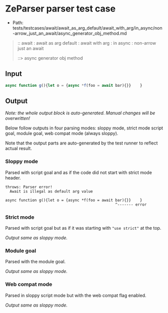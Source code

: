# ZeParser parser test case

- Path: tests/testcases/await/await_as_arg_default/await_with_arg/in_async/non-arrow_just_an_await/async_generator_obj_method.md

> :: await : await as arg default : await with arg : in async : non-arrow just an await
>
> ::> async generator obj method

## Input

`````js
async function g(){let o = {async *f(foo = await bar){}}    }
`````

## Output

_Note: the whole output block is auto-generated. Manual changes will be overwritten!_

Below follow outputs in four parsing modes: sloppy mode, strict mode script goal, module goal, web compat mode (always sloppy).

Note that the output parts are auto-generated by the test runner to reflect actual result.

### Sloppy mode

Parsed with script goal and as if the code did not start with strict mode header.

`````
throws: Parser error!
  Await is illegal as default arg value

async function g(){let o = {async *f(foo = await bar){}}    }
                                                 ^------- error
`````

### Strict mode

Parsed with script goal but as if it was starting with `"use strict"` at the top.

_Output same as sloppy mode._

### Module goal

Parsed with the module goal.

_Output same as sloppy mode._

### Web compat mode

Parsed in sloppy script mode but with the web compat flag enabled.

_Output same as sloppy mode._
